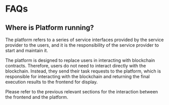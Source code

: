 # FAQs

## Where is Platform running?

The platform refers to a series of service interfaces provided by the service provider to the users, and it is the responsibility of the service provider to start and maintain it.

The platform is designed to replace users in interacting with blockchain contracts. Therefore, users do not need to interact directly with the blockchain. Instead, they send their task requests to the platform, which is responsible for interacting with the blockchain and returning the final execution results to the frontend for display.

Please refer to the previous relevant sections for the interaction between the frontend and the platform.